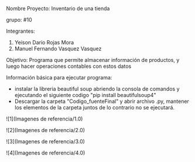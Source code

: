 Nombre Proyecto: Inventario de una tienda

grupo: #10

Integrantes:
1. Yeison Dario Rojas Mora
2. Manuel Fernando Vasquez Vasquez

Objetivo: Programa que permite almacenar información de productos, y luego hacer operaciones contables con estos datos

Información básica para ejecutar programa:
- instalar la libreria beautiful soup abriendo la consola de comandos y ejecutando el siguiente codigo "pip install beautifulsoup4"
- Descargar la carpeta "Codigo_fuenteFinal" y abrir archivo .py, mantener los elementos de la carpeta juntos de lo contrario no se ejecutará.

![1](Imagenes de referencia/1.0)

![2](Imagenes de referencia/2.0)

![3](Imagenes de referencia/3.0)

![4](Imagenes de referencia/4.0)
